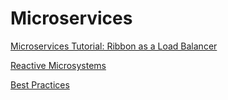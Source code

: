 # Microservices

[Microservices Tutorial: Ribbon as a Load Balancer](https://dzone.com/articles/microservices-tutorial-ribbon-as-a-load-balancer-1?edition=319410)

[Reactive Microsystems](https://speakerdeck.com/jboner/reactive-microsystems-the-evolution-of-microservices-at-scale)

[Best Practices](https://dzone.com/articles/top-5-microservices-architecture-and-design-best-p)
